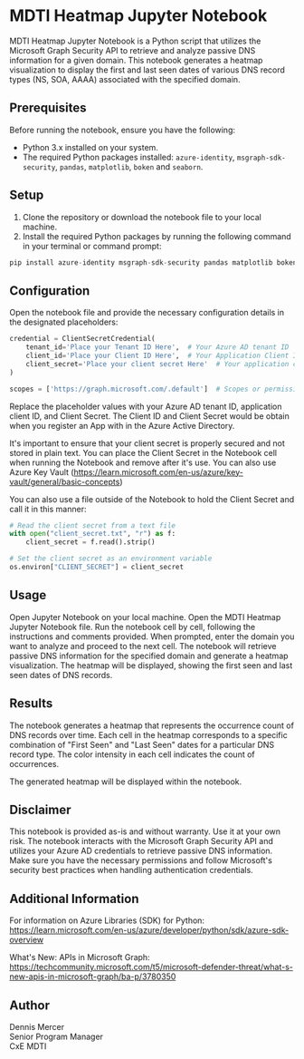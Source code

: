 # MDTI Heatmap Jupyter Notebook

MDTI Heatmap Jupyter Notebook is a Python script that utilizes the Microsoft Graph Security API to retrieve and analyze passive DNS information for a given domain. This notebook generates a heatmap visualization to display the first and last seen dates of various DNS record types (NS, SOA, AAAA) associated with the specified domain.

## Prerequisites

Before running the notebook, ensure you have the following:

- Python 3.x installed on your system.
- The required Python packages installed: `azure-identity`, `msgraph-sdk-security`, `pandas`, `matplotlib`, `boken` and `seaborn`.

## Setup

1. Clone the repository or download the notebook file to your local machine.
2. Install the required Python packages by running the following command in your terminal or command prompt:

```python
pip install azure-identity msgraph-sdk-security pandas matplotlib boken seaborn
```

## Configuration

Open the notebook file and provide the necessary configuration details in the designated placeholders:

```Python
credential = ClientSecretCredential(
    tenant_id='Place your Tenant ID Here',  # Your Azure AD tenant ID
    client_id='Place your Client ID Here',  # Your Application Client ID
    client_secret='Place your client secret Here'  # Your application client Secret which should never be stored in plain text
)

scopes = ['https://graph.microsoft.com/.default']  # Scopes or permissions required for API access
```

Replace the placeholder values with your Azure AD tenant ID, application client ID, and Client Secret.  The Client ID and Client Secret would be obtain when you register an App with in the Azure Active Directory.  

It's important to ensure that your client secret is properly secured and not stored in plain text.  You can place the Client Secret in the Notebook cell when running the Notebook and remove after it's use.  You can also use Azure Key Vault (https://learn.microsoft.com/en-us/azure/key-vault/general/basic-concepts)

You can also use a file outside of the Notebook to hold the Client Secret and call it in this manner:
```Python
# Read the client secret from a text file
with open("client_secret.txt", "r") as f:
    client_secret = f.read().strip()

# Set the client secret as an environment variable
os.environ["CLIENT_SECRET"] = client_secret
```

## Usage
Open Jupyter Notebook on your local machine.
Open the MDTI Heatmap Jupyter Notebook file.
Run the notebook cell by cell, following the instructions and comments provided.
When prompted, enter the domain you want to analyze and proceed to the next cell.
The notebook will retrieve passive DNS information for the specified domain and generate a heatmap visualization.
The heatmap will be displayed, showing the first seen and last seen dates of DNS records.
## Results
The notebook generates a heatmap that represents the occurrence count of DNS records over time. Each cell in the heatmap corresponds to a specific combination of "First Seen" and "Last Seen" dates for a particular DNS record type. The color intensity in each cell indicates the count of occurrences.

The generated heatmap will be displayed within the notebook.


## Disclaimer
This notebook is provided as-is and without warranty. Use it at your own risk. The notebook interacts with the Microsoft Graph Security API and utilizes your Azure AD credentials to retrieve passive DNS information. Make sure you have the necessary permissions and follow Microsoft's security best practices when handling authentication credentials.

## Additional Information
For information on Azure Libraries (SDK) for Python: https://learn.microsoft.com/en-us/azure/developer/python/sdk/azure-sdk-overview

What's New: APIs in Microsoft Graph: https://techcommunity.microsoft.com/t5/microsoft-defender-threat/what-s-new-apis-in-microsoft-graph/ba-p/3780350


## Author
Dennis Mercer\
Senior Program Manager\
CxE MDTI